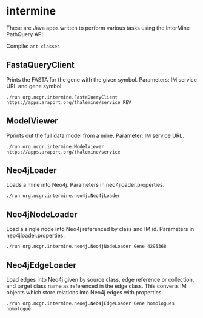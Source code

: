 # intermine
These are Java apps written to perform various tasks using the InterMine PathQuery API.

Compile: ```ant classes```

## FastaQueryClient
Prints the FASTA for the gene with the given symbol. Parameters: IM service URL and gene symbol.

```./run org.ncgr.intermine.FastaQueryClient https://apps.araport.org/thalemine/service REV```

## ModelViewer
Pprints out the full data model from a mine. Parameter: IM service URL.

```./run org.ncgr.intermine.ModelViewer https://apps.araport.org/thalemine/service```

## Neo4jLoader
Loads a mine into Neo4j. Parameters in neo4jloader.properties.

```./run org.ncgr.intermine.neo4j.Neo4jLoader```

## Neo4jNodeLoader
Load a single node into Neo4j referenced by class and IM id. Parameters in neo4jloader.properties.

```./run org.ncgr.intermine.neo4j.Neo4jNodeLoader Gene 4295368``` 

## Neo4jEdgeLoader
Load edges into Neo4j given by source class, edge reference or collection, and target class name as referenced in the edge class. This converts IM objects
which store relations into Neo4j edges with properties. 

```./run org.ncgr.intermine.neo4j.Neo4jEdgeLoader Gene homologues homologue```






